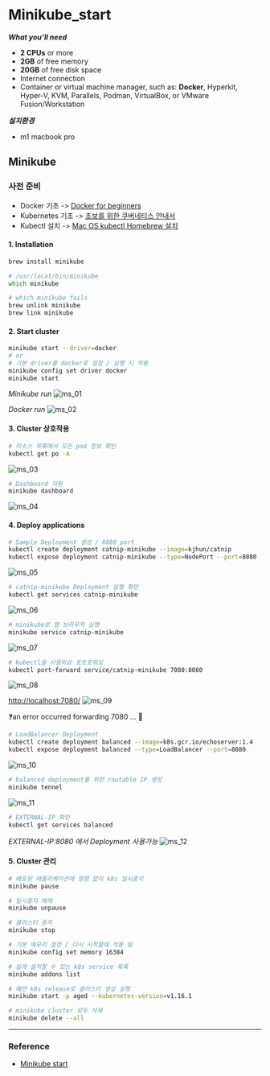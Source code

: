 # Minikube_start

***What you’ll need***

* **2 CPUs** or more
* **2GB** of free memory
* **20GB** of free disk space
* Internet connection
* Container or virtual machine manager, such as: **Docker**, Hyperkit, Hyper-V, KVM,  Parallels, Podman, VirtualBox, or VMware Fusion/Workstation

***설치환경***

* m1 macbook pro

## Minikube

### 사전 준비

* Docker 기초 -> [Docker for beginners](https://docker-curriculum.com/#getting-started)
* Kubernetes 기초 -> [초보를 위한 쿠버네티스 안내서](https://www.youtube.com/watch?v=Ia8IfowgU7s)
* Kubectl 설치 -> [Mac OS kubectl Homebrew 설치](https://kubernetes.io/ko/docs/tasks/tools/install-kubectl-macos/#install-with-homebrew-on-macos)

#### 1. Installation

```zsh
brew install minikube

# /usr/local/bin/minikube
which minikube 

# which minikube fails
brew unlink minikube
brew link minikube
```

#### 2. Start cluster

```zsh
minikube start --driver=docker
# or
# 기본 driver를 docker로 설정 / 실행 시 적용
minikube config set driver docker
minikube start 
```

*Minikube run*
![ms_01](./images/ms_01.png)

*Docker run*
![ms_02](./images/ms_02.png)

#### 3. Cluster 상호작용

```zsh
# 리소스 목록에서 모든 pod 정보 확인 
kubectl get po -A
```

![ms_03](./images/ms_03.png)

```zsh
# Dashboard 지원
minikube dashboard
```

![ms_04](./images/ms_04.png)

#### 4. Deploy applications

```zsh
# Sample Deployment 생성 / 8080 port 
kubectl create deployment catnip-minikube --image=kjhun/catnip
kubectl expose deployment catnip-minikube --type=NodePort --port=8080
```

![ms_05](./images/ms_05.png)

```zsh
# catnip-minikube Deployment 실행 확인 
kubectl get services catnip-minikube
```

![ms_06](./images/ms_06.png)

```zsh
# minikube로 웹 브라우저 실행
minikube service catnip-minikube
```

![ms_07](./images/ms_07.png)

```zsh
# kubectl을 사용하요 포트포워딩 
kubectl port-forward service/catnip-minikube 7080:8080
```

![ms_08](./images/ms_08.png)

<http://localhost:7080/>
![ms_09](./images/ms_09.png)

❓an error occurred forwarding 7080 ... 🤔

```zsh
# LoadBalancer Deployment
kubectl create deployment balanced --image=k8s.gcr.io/echoserver:1.4
kubectl expose deployment balanced --type=LoadBalancer --port=8080
```

![ms_10](./images/ms_10.png)

```zsh
# balanced deployment를 위한 routable IP 생성
minikube tennel
```

![ms_11](./images/ms_11.png)

```zsh
# EXTERNAL-IP 확인
kubectl get services balanced
```

*EXTERNAL-IP:8080 에서 Deployment 사용가능*
![ms_12](./images/ms_12.png)

#### 5. Cluster 관리

```zsh
# 배포된 애플리케이션에 영향 없이 k8s 일시중지
minikube pause

# 일시중지 해제
minikube unpause

# 클러스터 중지
minikube stop

# 기본 메모리 설정 / 다시 시작할때 적용 됨 
minikube config set memory 16384

# 쉽게 설치할 수 있는 k8s service 목록 
minikube addons list

# 예전 k8s release로 클러스터 생성 실행 
minikube start -p aged --kubernetes-version=v1.16.1

# minikube cluster 모두 삭제 
minikube delete --all
```

---

### Reference

* [Minikube start](https://minikube.sigs.k8s.io/docs/start/)
